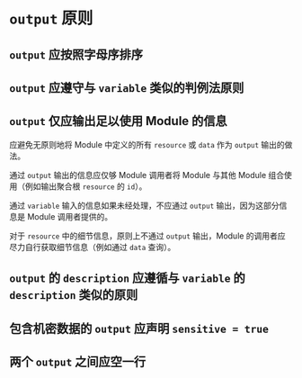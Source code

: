 # `output` 原则

## `output` 应按照字母序排序

## `output` 应遵守与 `variable` 类似的判例法原则

<!-- TODO: 存疑。。。 -->
## `output` 仅应输出足以使用 Module 的信息

应避免无原则地将 Module 中定义的所有 `resource` 或 `data` 作为 `output` 输出的做法。

通过 `output` 输出的信息应仅够 Module 调用者将 Module 与其他 Module 组合使用（例如输出聚合根 `resource` 的 `id`）。

通过 `variable` 输入的信息如果未经处理，不应通过 `output` 输出，因为这部分信息是 Module 调用者提供的。

对于 `resource` 中的细节信息，原则上不通过 `output` 输出，Module 的调用者应尽力自行获取细节信息（例如通过 `data` 查询）。

## `output` 的 `description` 应遵循与 `variable` 的 `description` 类似的原则

## 包含机密数据的 `output` 应声明 `sensitive = true`

## 两个 `output` 之间应空一行
